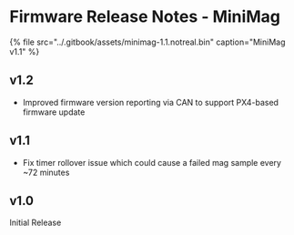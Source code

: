 # Firmware Release Notes - MiniMag

{% file src="../.gitbook/assets/minimag-1.1.notreal.bin" caption="MiniMag v1.1" %}

## v1.2
* Improved firmware version reporting via CAN to support PX4-based firmware update

## v1.1
* Fix timer rollover issue which could cause a failed mag sample every ~72 minutes

## v1.0
Initial Release